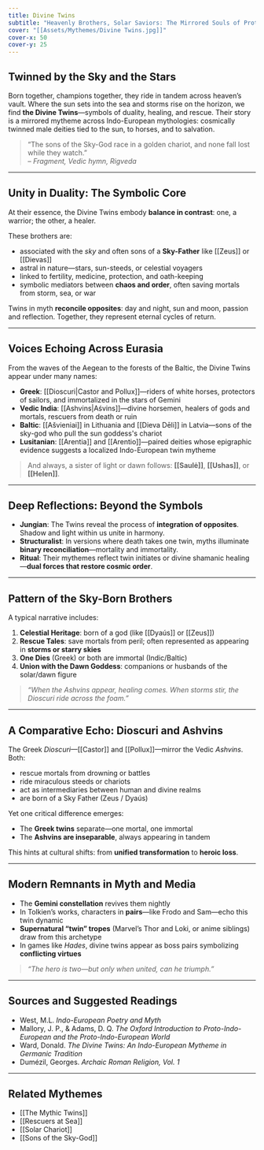 ```yaml
---
title: Divine Twins
subtitle: "Heavenly Brothers, Solar Saviors: The Mirrored Souls of Proto-Indo-European Myth"
cover: "[[Assets/Mythemes/Divine Twins.jpg]]"
cover-x: 50
cover-y: 25
---
```


## **Twinned by the Sky and the Stars**

Born together, champions together, they ride in tandem across heaven’s vault. Where the sun sets into the sea and storms rise on the horizon, we find **the Divine Twins**—symbols of duality, healing, and rescue. Their story is a mirrored mytheme across Indo-European mythologies: cosmically twinned male deities tied to the sun, to horses, and to salvation.

> “The sons of the Sky-God race in a golden chariot, and none fall lost while they watch.”  
> – *Fragment, Vedic hymn, Rigveda*

---

## **Unity in Duality: The Symbolic Core**

At their essence, the Divine Twins embody **balance in contrast**: one, a warrior; the other, a healer.

These brothers are:

* associated with the *sky* and often sons of a **Sky-Father** like [[Zeus]] or [[Dievas]]
* astral in nature—stars, sun-steeds, or celestial voyagers
* linked to fertility, medicine, protection, and oath-keeping
* symbolic mediators between **chaos and order**, often saving mortals from storm, sea, or war

Twins in myth **reconcile opposites**: day and night, sun and moon, passion and reflection. Together, they represent eternal cycles of return.

---

## **Voices Echoing Across Eurasia**

From the waves of the Aegean to the forests of the Baltic, the Divine Twins appear under many names:

* **Greek**: [[Dioscuri|Castor and Pollux]]—riders of white horses, protectors of sailors, and immortalized in the stars of Gemini
* **Vedic India**: [[Ashvins|Aśvins]]—divine horsemen, healers of gods and mortals, rescuers from death or ruin
* **Baltic**: [[Ašvieniai]] in Lithuania and [[Dieva Dēli]] in Latvia—sons of the sky-god who pull the sun goddess's chariot
* **Lusitanian**: [[Arentia]] and [[Arentio]]—paired deities whose epigraphic evidence suggests a localized Indo-European twin mytheme

> And always, a sister of light or dawn follows: **[[Saulė]]**, **[[Ushas]]**, or **[[Helen]]**.

---

## **Deep Reflections: Beyond the Symbols**

* **Jungian**: The Twins reveal the process of **integration of opposites**. Shadow and light within us unite in harmony.
* **Structuralist**: In versions where death takes one twin, myths illuminate **binary reconciliation**—mortality and immortality.
* **Ritual**: Their mythemes reflect twin initiates or divine shamanic healing—**dual forces that restore cosmic order**.

---

## **Pattern of the Sky-Born Brothers**

A typical narrative includes:

1. **Celestial Heritage**: born of a god (like [[Dyaús]] or [[Zeus]])  
2. **Rescue Tales**: save mortals from peril; often represented as appearing in **storms or starry skies**
3. **One Dies** (Greek) or both are immortal (Indic/Baltic)
4. **Union with the Dawn Goddess**: companions or husbands of the solar/dawn figure

> *“When the Ashvins appear, healing comes. When storms stir, the Dioscuri ride across the foam.”*

---

## **A Comparative Echo: Dioscuri and Ashvins**

The Greek *Dioscuri*—[[Castor]] and [[Pollux]]—mirror the Vedic *Ashvins*. Both:

* rescue mortals from drowning or battles
* ride miraculous steeds or chariots
* act as intermediaries between human and divine realms
* are born of a Sky Father (Zeus / Dyaús)

Yet one critical difference emerges:
* The **Greek twins** separate—one mortal, one immortal
* The **Ashvins are inseparable**, always appearing in tandem

This hints at cultural shifts: from **unified transformation** to **heroic loss**.

---

## **Modern Remnants in Myth and Media**

* The **Gemini constellation** revives them nightly
* In Tolkien’s works, characters in **pairs**—like Frodo and Sam—echo this twin dynamic
* **Supernatural “twin” tropes** (Marvel’s Thor and Loki, or anime siblings) draw from this archetype
* In games like *Hades*, divine twins appear as boss pairs symbolizing **conflicting virtues**

> *“The hero is two—but only when united, can he triumph.”*

---

## **Sources and Suggested Readings**

* West, M.L. *Indo-European Poetry and Myth*
* Mallory, J. P., & Adams, D. Q. *The Oxford Introduction to Proto-Indo-European and the Proto-Indo-European World*
* Ward, Donald. *The Divine Twins: An Indo-European Mytheme in Germanic Tradition*
* Dumézil, Georges. *Archaic Roman Religion, Vol. 1*  

---

## **Related Mythemes**

* [[The Mythic Twins]]
* [[Rescuers at Sea]]
* [[Solar Chariot]]
* [[Sons of the Sky-God]]